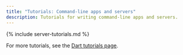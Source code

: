 ```yaml
---
title: "Tutorials: Command-line apps and servers"
description: Tutorials for writing command-line apps and servers.
---
```


{% include server-tutorials.md %}

For more tutorials, see the [Dart tutorials page](/tutorials).